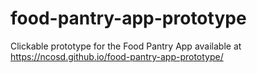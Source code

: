 # food-pantry-app-prototype
Clickable prototype for the Food Pantry App available at https://ncosd.github.io/food-pantry-app-prototype/
